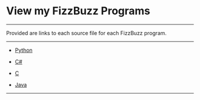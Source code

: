 # View my FizzBuzz Programs

___

Provided are links to each source file for each FizzBuzz program.

___

* [Python](https://github.com/RyanberryPi/FizzBuzz_Programs/blob/master/FizzBuzz_Python/FizzBuzz_Python.py "Python FizzBuzz")

* [C#](https://github.com/RyanberryPi/FizzBuzz_Programs/blob/master/FizzBuzz_C%23/FizzBuzz_CS/FizzBuzz_CS/Program.cs "C# FizzBuzz")

* [C](https://github.com/RyanberryPi/FizzBuzz_Programs/blob/master/FizzBuzz_C/FizzBuzz_C.c "C FizzBuzz")

* [Java](https://github.com/RyanberryPi/FizzBuzz_Programs/blob/master/FizzBuzz_Java/src/com/jetbrains/Main.java "Java FizzBuzz")

___
